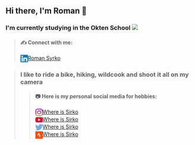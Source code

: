 ## Hi there, I'm Roman 👋

### I'm currently studying in the Okten School <img height="20" src="https://owu.com.ua/image/logo/webp/Blue-Big-Bird-Final-Logo.webp">

>#### ✍️ Connect with me:
><img height="20" align="center" src="./img/linkedin.svg" alt="Where is Sirko">[Roman Syrko](https://www.linkedin.com/in/syrkoroman/) <br>

>### I like to ride a bike, hiking, wildcook and shoot it all on my camera
>>#### **📷 Here is my personal social media for hobbies:**
>><img height="20" align="center" src="./img/instagram.svg" alt="Where is Sirko">[Where is Sirko](https://www.instagram.com/where.is.sirko/) <br>
>><img height="20" align="center" src="./img/youtube.svg" alt="Where is Sirko">[Where is Sirko](https://www.youtube.com/channel/UCrvWs2gInquelnHiz-Xptow) <br>
>><img height="20" align="center" src="./img/twitter.svg" alt="Where is Sirko">[Where is Sirko](https://twitter.com/Where_is_Sirko) <br>
>><img height="20" align="center" src="./img/strava.svg" alt="Where is Sirko">[Where is Sirko](https://www.strava.com/athletes/42871701) <br>

